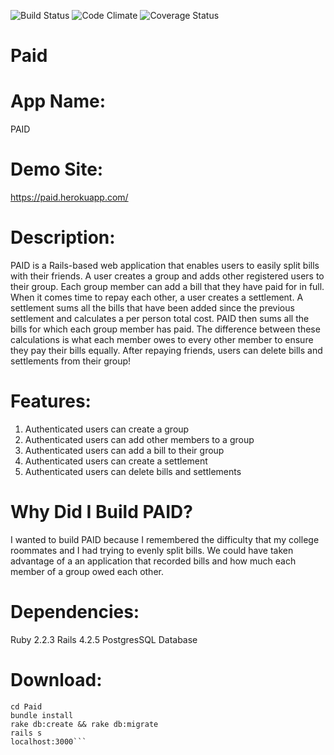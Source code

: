 ![Build Status](https://codeship.com/projects/8986a430-2f26-0134-93e4-5ebc8f268022/status?branch=master)
![Code Climate](https://codeclimate.com/github/keanejohnson/Paid.png)
![Coverage Status](https://coveralls.io/repos/keanejohnson/Paid/badge.png)

# Paid

# App Name:
PAID

# Demo Site:
https://paid.herokuapp.com/

# Description:
PAID is a Rails-based web application that enables users to easily split
bills with their friends. A user creates a group and adds other registered users
to their group. Each group member can add a bill that they have paid for in
full. When it comes time to repay each other, a user creates a settlement.
A settlement sums all the bills that have been added since the previous
settlement and calculates a per person total cost. PAID then sums all the bills
for which each group member has paid. The difference between these calculations
is what each member owes to every other member to ensure they pay their bills
equally. After repaying friends, users can delete bills and settlements from
their group!

# Features:
1) Authenticated users can create a group
2) Authenticated users can add other members to a group
3) Authenticated users can add a bill to their group
4) Authenticated users can create a settlement
5) Authenticated users can delete bills and settlements

# Why Did I Build PAID?
I wanted to build PAID because I remembered the difficulty that my college
roommates and I had trying to evenly split bills. We could have taken advantage
of a an application that recorded bills and how much each member of a group
owed each other.

# Dependencies:
Ruby 2.2.3
Rails 4.2.5
PostgresSQL Database

# Download:
```git clone https://github.com/keanejohnson/Paid.git
cd Paid
bundle install
rake db:create && rake db:migrate
rails s
localhost:3000```
